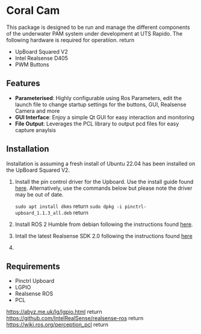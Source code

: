 # Coral Cam
This package is designed to be run and manage the different components of the underwater PAM system under development at UTS Rapido. The following hardware is required for operatiion.  return

- UpBoard Squared V2
- Intel Realsense D405
- PWM Buttons

## Features

- **Parameterised**: Highly configurable using Ros Parameters, edit the launch file to change startup settings for the buttons, GUI, Realsense Camera and more
- **GUI Interface**: Enjoy a simple Qt GUI for easy interaction and monitoring
- **File Output**: Leverages the PCL library to output pcd files for easy capture anaylsis

## Installation
Installation is assuming a fresh install of Ubuntu 22.04 has been installed on the UpBoard Squared V2.

1. Install the pin control driver for the Upboard. Use the install guide found [here](https://github.com/up-division/pinctrl-upboard). Alternatively, use the commands below but please note the driver may be out of date.

   `sudo apt install dkms`  return
   `sudo dpkg -i pinctrl-upboard_1.1.3_all.deb`  return
   
3. Install ROS 2 Humble from debian following the instructions found [here](https://docs.ros.org/en/humble/Installation/Ubuntu-Install-Debians.html#id2).


4. Intall the latest Realsense SDK 2.0 following the instructions found [here](https://github.com/IntelRealSense/librealsense/blob/master/doc/distribution_linux.md)
5. 

## Requirements

- Pinctrl Upboard
- LGPIO
- Realsense ROS
- PCL

https://abyz.me.uk/lg/lgpio.html  return 
https://github.com/IntelRealSense/realsense-ros  return
https://wiki.ros.org/perception_pcl  return
